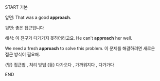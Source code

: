 START
기본

앞면:
That was a good **approach**.

뒷면:
좋은 접근입니다

해석:
이 친구가 다가가지 못하더라고요.
He can't **approach** her well.

We need a fresh **approach** to solve this problem.
이 문제를 해결하려면 새로운 접근 방식이 필요해.

{명} 접근법 , 처리 방법
{동} 다가오다 , 가까워지다 , 다가가다
<!--ID: 1742872277839-->
END

